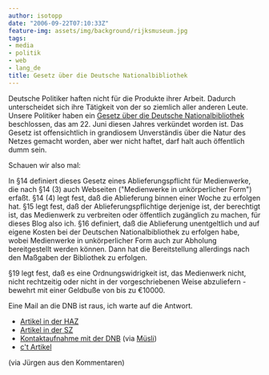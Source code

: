 ```yaml
---
author: isotopp
date: "2006-09-22T07:10:33Z"
feature-img: assets/img/background/rijksmuseum.jpg
tags:
- media
- politik
- web
- lang_de
title: Gesetz über die Deutsche Nationalbibliothek
---
```

Deutsche Politiker haften nicht für die Produkte ihrer Arbeit. Dadurch
unterscheidet sich ihre Tätigkeit von der so ziemlich aller anderen Leute.
Unsere Politiker haben ein
[Gesetz über die Deutsche Nationalbibliothek](http://217.160.60.235/BGBL/bgbl1f/bgbl106s1338.pdf)
beschlossen, das am 22. Juni diesen Jahres verkündet worden ist. Das Gesetz
ist offensichtlich in grandiosem Unverständis über die Natur des Netzes
gemacht worden, aber wer nicht haftet, darf halt auch öffentlich dumm sein.

Schauen wir also mal:

In §14 definiert dieses Gesetz eines Ablieferungspflicht für Medienwerke,
die nach §14 (3) auch Webseiten ("Medienwerke in unkörperlicher Form")
erfaßt. §14 (4) legt fest, daß die Ablieferung binnen einer Woche zu
erfolgen hat. §15 legt fest, daß der Ablieferungspflichtige derjenige ist,
der berechtigt ist, das Medienwerk zu verbreiten oder öffentlich zugänglich
zu machen, für dieses Blog also ich. §16 definiert, daß die Ablieferung
unentgeltlich und auf eigene Kosten bei der Deutschen Nationalbibliothek zu
erfolgen habe, wobei Medienwerke in unkörperlicher Form auch zur Abholung
bereitgestellt werden können. Dann hat die Bereitstellung allerdings nach
den Maßgaben der Bibliothek zu erfolgen.

§19 legt fest, daß es eine Ordnungswidrigkeit ist, das Medienwerk nicht,
nicht rechtzeitig oder nicht in der vorgeschriebenen Weise abzuliefern -
bewehrt mit einer Geldbuße von bis zu &#8364;10000.

Eine Mail an die DNB ist raus, ich warte auf die Antwort.

- [Artikel in der HAZ](http://www.haz.de/politik/290854.html)
- [Artikel in der SZ](http://www.sueddeutsche.de/panorama/artikel/82/85996/)
- [Kontaktaufnahme mit der DNB](http://www.ddb.de/impressum/index.htm) (via  [Müsli](http://www.chris.de/archives/273-Mir-bleibt-die-Spucke-weg..html))
- [c't Artikel](http://www.heise.de/ct/06/19/186/)

(via Jürgen aus den Kommentaren)
